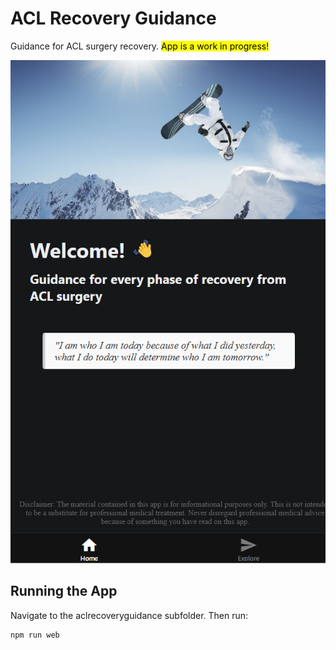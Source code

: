 # ACL Recovery Guidance

Guidance for ACL surgery recovery. <mark>App is a work in progress!</mark>

![Alt text](/aclrecoveryguidance/assets/images/front-page.png "Title")

## Running the App
Navigate to the aclrecoveryguidance subfolder. Then run:
 ```
 npm run web
```
